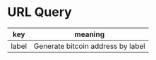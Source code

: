 URL Query
===

| key     | meaning |
| ------- | ------- |
| label   | Generate bitcoin address by label |